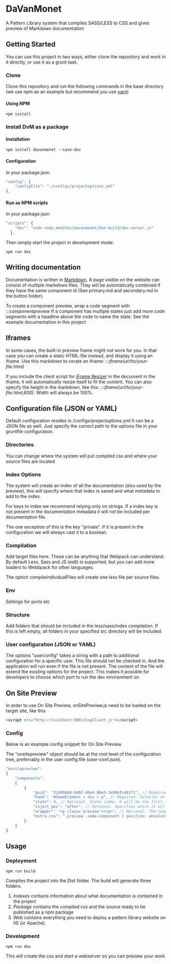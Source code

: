 # DaVanMonet
A Pattern Library system that compiles SASS/LESS to CSS and gives preview of Markdown documentation

## Getting Started
You can use this project in two ways, either clone the repository and work in it directly, or use it as a grunt task.

### Clone
Clone this repository and run the following commands in the base directory (we use npm as an example but recommend you use [yarn](https://yarnpkg.com/en/))

#### Using NPM
```shell
npm install
```

### Install DvM as a package
#### Installation
```shell
npm install davanmonet --save-dev
```
#### Configuration
In your package.json
```js
"config": {
    "configFile": "./configs/projectoptions.yml"
},
```

#### Run as NPM scripts
In your package.json
```js
"scripts": {
    "dev": "node node_modules/davanmonet/dvm-build/dev-server.js"
  },
```

Then simply start the project in development mode:
```shell
npm run dev
```

## Writing documentation
Documentation is written in [Markdown](https://daringfireball.net/projects/markdown/). 
A page visible on the website can consist of multiple markdown files. They will be automatically combined if they have the same component id (See primary.md and secondary.md in the button folder).

To create a component preview, wrap a code segment with _:::componentpreview_
If a component has multiple states just add more code segments with a headline above the code to name the state. See the example documentation in this project

## Iframes
In some cases, the built-in preview frame might not work for you. In that case you can create a static HTML-file instead, and display it using an iframe. Use this markdown to cerate an iframe: _:::iframe(url/to/your-file.html)_

If you include the client script for [iFrame Resizer](https://github.com/davidjbradshaw/iframe-resizer) in the document in the iframe, it will automatically resize itself to fit the content. You can also specify the height in the markdown, like this: _:::iframe(url/to/your-file.html,600)_. Width will always be 100%.

## Configuration file (JSON or YAML)
Default configuration resides in /configs/projectoptions.yml
It can be a JSON file as well. Just specify the correct path to the options file in your gruntfile configuration.


### Directories
You can change where the system will put compiled css and where your source files are located

### Index Options
The system will create an index of all the documentation (also used by the preview), this will specify where that index is saved and what metadata to add to the index.

For keys to index we recommend relying only on strings. If a index key is not present in the documentation metadata it will not be included per documentation file.

The one exception of this is the key "private". If it is present in the configuration we will always cast it to a boolean.

### Compilation
Add target files here. These can be anything that Webpack can understand. By default Less, Sass and JS (es6) is supported, but you can add more loaders to Webbpack for other languages.

The option compileIndividualFiles will create one less file per source files. 

### Env
Settings for ports etc

### Structure
Add folders that should be included in the less/sass/index compilation.
If this is left empty, all folders in your specified src directory will be included.

### User configuration (JSON or YAML)
The options "userconfig" takes a string with a path to additional configuration for a specific user. This file should not be checked in. And the application will run even if the file is not present.
The content of the file will extend the existing options for the project. 
This makes it possible for developers to choose which port to run the dev environment on

## On Site Preview
In order to use On Site Preview, onSitePreview.js need to be loaded on the target site, like this:
```html
<script src="http://localhost:9001/ospClient.js"></script>
```
### Config
Below is an example config snippet for On Site Preview.

The "onsitepreview" object should be at the root level of the configuration tree, preferrably in the user config file (user-conf.json).

```js
"onsitepreview":
{
    "components":
    [
        {
            "guid": "31495b40-9492-40e4-86e3-1e06bfc40171", // Required. GUID of the compontent
            "hook": "#SomeElement > div > p", // Required. Selector at which the component will be injected
            "state": 0, // Optional. State index. 0 will be the first state that is defined. Defaults to 0.
            "inject_pos": "after", // Optional. Specifies where it will be injected in relation to the selector. Before, after, append or prepend. Defaults to after.
            "wrapper": "<p class='preview'></p>", // Optional. The component will be wrapped in this tag if specified.
            "extra_css": ".preview .some-component { position: absolute; width: 100%; }" // Optional. This CSS will be injected in the page in addition to the component.
        }
    ]
}
```

## Usage


### Deployment
```shell
npm run build
```
Compiles the project into the Dist folder. The build will generate three folders. 
1. *Indexes* contains information about what documentation is contained in the project
2. *Package* contains the compiled css and the source ready to be published as a npm package
3. *Web* contains everything you need to deploy a pattern library website on IIS (or Apache).

### Development
```shell
npm run dev
```
This will create the css and start a webserver so you can preview your work
